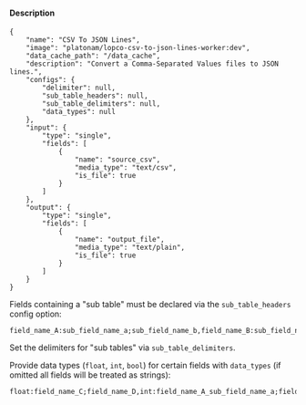 #### Description

    {
        "name": "CSV To JSON Lines",
        "image": "platonam/lopco-csv-to-json-lines-worker:dev",
        "data_cache_path": "/data_cache",
        "description": "Convert a Comma-Separated Values files to JSON lines.",
        "configs": {
            "delimiter": null,
            "sub_table_headers": null,
            "sub_table_delimiters": null,
            "data_types": null
        },
        "input": {
            "type": "single",
            "fields": [
                {
                    "name": "source_csv",
                    "media_type": "text/csv",
                    "is_file": true
                }
            ]
        },
        "output": {
            "type": "single",
            "fields": [
                {
                    "name": "output_file",
                    "media_type": "text/plain",
                    "is_file": true
                }
            ]
        }
    }

Fields containing a "sub table" must be declared via the `sub_table_headers` config option:
    
    field_name_A:sub_field_name_a;sub_field_name_b,field_name_B:sub_field_name_a

Set the delimiters for "sub tables" via `sub_table_delimiters`.

Provide data types (`float`, `int`, `bool`) for certain fields with `data_types` (if omitted all fields will be treated as strings):

    float:field_name_C;field_name_D,int:field_name_A_sub_field_name_a;field_name_B_sub_field_name_a
